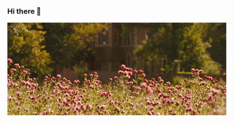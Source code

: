 ### Hi there 👋
<img src="https://raw.githubusercontent.com/gbertass/gbertass/main/giphy2.gif" style="max-width: 100%; display: inline-block;">
